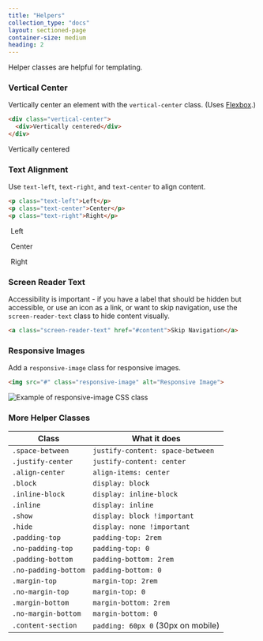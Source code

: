 ```yaml
---
title: "Helpers"
collection_type: "docs"
layout: sectioned-page
container-size: medium
heading: 2
---
```


Helper classes are helpful for templating.

### Vertical Center
Vertically center an element with the <code>vertical-center</code> class. (Uses <a href="http://caniuse.com/#search=flexbox" target="_blank">Flexbox</a>.)

~~~ html
<div class="vertical-center">
  <div>Vertically centered</div>
</div>
~~~

<div class="vertical-center">
  <div>Vertically centered</div>
</div>

### Text Alignment
Use <code>text-left</code>, <code>text-right</code>, and <code>text-center</code> to align content.

~~~ html
<p class="text-left">Left</p>
<p class="text-center">Center</p>
<p class="text-right">Right</p>
~~~

<p class="text-left">
  <span class="example" style="padding: 5px;">Left</span>
</p>
<p class="text-center">
  <span class="example" style="padding: 5px;">Center</span>
</p>
<p class="text-right">
  <span class="example" style="padding: 5px;">Right</span>
</p>

### Screen Reader Text
Accessibility is important - if you have a label that should be hidden but accessible, or use an icon as a link, or want to skip navigation, use the <code>screen-reader-text</code> class to hide content visually.

~~~ html
<a class="screen-reader-text" href="#content">Skip Navigation</a>
~~~

### Responsive Images
Add a <code>responsive-image</code> class for responsive images.

~~~ html
<img src="#" class="responsive-image" alt="Responsive Image">
~~~

<img src="https://placehold.it/1000x100" class="responsive-image" alt="Example of responsive-image CSS class"/>

### More Helper Classes
<table>
  <thead>
    <tr>
      <th>Class</th>
      <th>What it does</th>
    </tr>
  </thead>
    <tr>
      <td>
        <code>.space-between</code>
      </td>
      <td>
        <code>justify-content: space-between</code>
      </td>
    </tr>
    <tr>
      <td>
        <code>.justify-center</code>
      </td>
      <td>
        <code>justify-content: center</code>
      </td>
    </tr>
    <tr>
      <td>
        <code>.align-center</code>
      </td>
      <td>
        <code>align-items: center</code>
      </td>
    </tr>
    <tr>
      <td>
        <code>.block</code>
      </td>
      <td>
        <code>display: block</code>
      </td>
    </tr>
    <tr>
      <td>
        <code>.inline-block</code>
      </td>
      <td>
        <code>display: inline-block</code>
      </td>
    </tr>
    <tr>
      <td>
        <code>.inline</code>
      </td>
      <td>
        <code>display: inline</code>
      </td>
    </tr>
    <tr>
      <td>
        <code>.show</code>
      </td>
      <td>
        <code>display: block !important</code>
      </td>
    </tr>
    <tr>
      <td>
        <code>.hide</code>
      </td>
      <td>
        <code>display: none !important</code>
      </td>
    </tr>
    <tr>
      <td>
        <code>.padding-top</code>
      </td>
      <td>
        <code>padding-top: 2rem</code>
      </td>
    </tr>
    <tr>
      <td>
        <code>.no-padding-top</code>
      </td>
      <td>
        <code>padding-top: 0</code>
      </td>
    </tr>
    <tr>
      <td>
        <code>.padding-bottom</code>
      </td>
      <td>
        <code>padding-bottom: 2rem</code>
      </td>
    </tr>
    <tr>
      <td>
        <code>.no-padding-bottom</code>
      </td>
      <td>
        <code>padding-bottom: 0</code>
      </td>
    </tr>
    <tr>
      <td>
        <code>.margin-top</code>
      </td>
      <td>
        <code>margin-top: 2rem</code>
      </td>
    </tr>
    <tr>
      <td>
        <code>.no-margin-top</code>
      </td>
      <td>
        <code>margin-top: 0</code>
      </td>
    </tr>
    <tr>
      <td>
        <code>.margin-bottom</code>
      </td>
      <td>
        <code>margin-bottom: 2rem</code>
      </td>
    </tr>
    <tr>
      <td>
        <code>.no-margin-bottom</code>
      </td>
      <td>
        <code>margin-bottom: 0</code>
      </td>
    </tr>
    <tr>
      <td>
        <code>.content-section</code>
      </td>
      <td><code>padding: 60px 0</code> (30px on mobile)</td>
    </tr>
  </table> 
